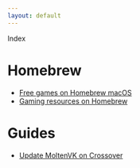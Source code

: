 ```yaml
---
layout: default
---
```


Index

# Homebrew
* [Free games on Homebrew macOS](https://gist.github.com/Depal1/9e10108531174c8fdeef1327d1e96fda)
* [Gaming resources on Homebrew](https://gist.github.com/Depal1/c637effadd1f6999c79b21dc9db253d3)

# Guides
* [Update MoltenVK on Crossover](https://depal1.github.io/mac-gaming/docs/update-MoltenVK-on-Crossover.md)
